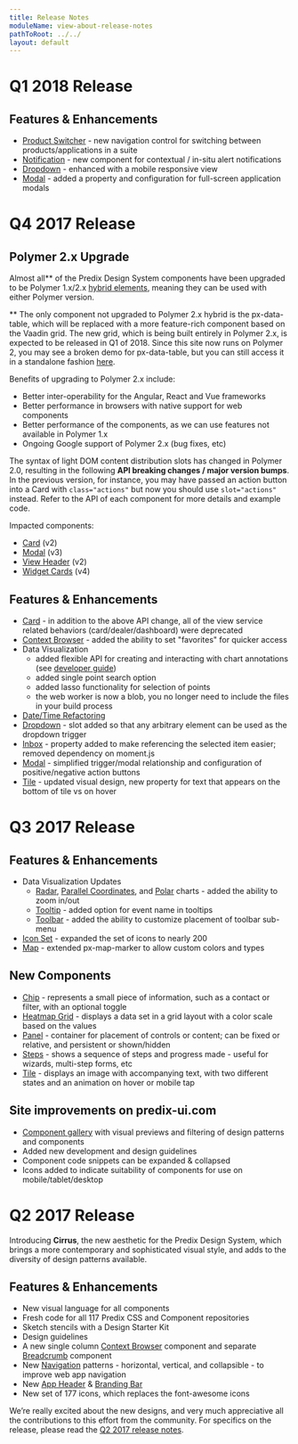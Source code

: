 ```yaml
---
title: Release Notes
moduleName: view-about-release-notes
pathToRoot: ../../
layout: default
---
```


# Q1 2018 Release

## Features & Enhancements

* [Product Switcher](#/modules/px-product-switcher) - new navigation control for switching between products/applications in a suite
* [Notification](#/modules/px-notification) - new component for contextual / in-situ alert notifications
* [Dropdown](#/modules/px-dropdown) - enhanced with a mobile responsive view
* [Modal](#/modules/px-modal) - added a property and configuration for full-screen application modals

# Q4 2017 Release

## Polymer 2.x Upgrade
Almost all\*\* of the Predix Design System components have been upgraded to be Polymer 1.x/2.x [hybrid elements](https://www.polymer-project.org/2.0/docs/devguide/hybrid-elements), meaning they can be used with either Polymer version.

\*\* The only component not upgraded to Polymer 2.x hybrid is the px-data-table, which will be replaced with a more feature-rich component based on the Vaadin grid. The new grid, which is being built entirely in Polymer 2.x, is expected to be released in Q1 of 2018. Since this site now runs on Polymer 2, you may see a broken demo for px-data-table, but you can still access it in a standalone fashion [here](https://www.predix-ui.com/px-data-table/px-data-table/).

Benefits of upgrading to Polymer 2.x include:
* Better inter-operability for the Angular, React and Vue frameworks
* Better performance in browsers with native support for web components
* Better performance of the components, as we can use features not available in Polymer 1.x
* Ongoing Google support of Polymer 2.x (bug fixes, etc)

The syntax of light DOM content distribution slots has changed in Polymer 2.0, resulting in the following **API breaking changes / major version bumps**. In the previous version, for instance, you may have passed an action button into a Card with `class="actions"` but now you should use `slot="actions"` instead. Refer to the API of each component for more details and example code.

Impacted components:
* [Card](/#/modules/px-card) (v2)
* [Modal](/#/modules/px-modal) (v3)
* [View Header](/#/modules/px-view-header) (v2)
* [Widget Cards](/#/modules/px-widget-cards) (v4)


## Features & Enhancements

* [Card](/#/modules/px-card) - in addition to the above API change, all of the view service related behaviors (card/dealer/dashboard) were deprecated
* [Context Browser](/#/modules/px-context-browser) - added the ability to set "favorites" for quicker access
* Data Visualization
  * added flexible API for creating and interacting with chart annotations (see [developer guide](/#/develop/vis/annotations))
  * added single point search option
  * added lasso functionality for selection of points
  * the web worker is now a blob, you no longer need to include the files in your build process
* [Date/Time Refactoring](/#/develop/datetime-changes)
* [Dropdown](/#/modules/px-dropdown) - slot added so that any arbitrary element can be used as the dropdown trigger
* [Inbox](/#/modules/px-inbox) - property added to make referencing the selected item easier; removed dependency on moment.js
* [Modal](/#/modules/px-modal) - simplified trigger/modal relationship and configuration of positive/negative action buttons
* [Tile](/#/modules/px-tile) - updated visual design, new property for text that appears on the bottom of tile vs on hover


# Q3 2017 Release

## Features & Enhancements

* Data Visualization Updates
  * [Radar](/#/modules/px-vis-radar), [Parallel Coordinates](/#/modules/px-vis-parallel-coordinates), and [Polar](/#/modules/px-vis-polar) charts - added the ability to zoom in/out
  * [Tooltip](/#/elements/vis/px-vis/px-vis-tooltip) - added option for event name in tooltips
  * [Toolbar](/#/elements/vis/px-vis/px-vis-toolbar) - added the ability to customize placement of toolbar sub-menu
* [Icon Set](/#/modules/px-icon-set) - expanded the set of icons to nearly 200
* [Map](/#/modules/px-map) - extended px-map-marker to allow custom colors and types

## New Components

* [Chip](/#/modules/px-chip) - represents a small piece of information, such as a contact or filter, with an optional toggle
* [Heatmap Grid](/#/modules/px-heatmap-grid) - displays a data set in a grid layout with a color scale based on the values
* [Panel](/#/modules/px-panel) - container for placement of controls or content; can be fixed or relative, and persistent or shown/hidden
* [Steps](/#/modules/px-steps) - shows a sequence of steps and progress made - useful for wizards, multi-step forms, etc
* [Tile](/#/modules/px-tile) - displays an image with accompanying text, with two different states and an animation on hover or mobile tap

## Site improvements on predix-ui.com

* [Component gallery](/#/gallery) with visual previews and filtering of design patterns and components
* Added new development and design guidelines
* Component code snippets can be expanded & collapsed
* Icons added to indicate suitability of components for use on mobile/tablet/desktop


# Q2 2017 Release

Introducing **Cirrus**, the new aesthetic for the Predix Design System, which brings a more contemporary and sophisticated visual style, and adds to the diversity of design patterns available.

## Features & Enhancements

* New visual language for all components
* Fresh code for all 117 Predix CSS and Component repositories
* Sketch stencils with a Design Starter Kit
* Design guidelines
* A new single column [Context Browser](/#/modules/px-context-browser) component and separate [Breadcrumb](/#/modules/px-breadcrumbs) component
* New [Navigation](/#/modules/px-app-nav) patterns - horizontal, vertical, and collapsible - to improve web app navigation
* New [App Header](/#/modules/px-app-header) & [Branding Bar](/#/modules/px-branding-bar)
* New set of 177 icons, which replaces the font-awesome icons

We’re really excited about the new designs, and very much appreciative all the contributions to this effort from the community. For specifics on the release, please read the [Q2 2017 release notes](/#/develop/migrate/api-changes).
